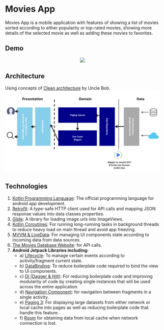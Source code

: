# Movies App

Movies App is a mobile application with features of showing a list of movies sorted according to
either popularity or top-rated movies, showing more details of the selected movie as well as adding
these movies to favorites.

## Demo

<p align="center">
<img src="https://github.com/khaledhesham2023/MoviesApp/blob/master/assets/demo.gif"/>
</p>

## Architecture

Using concepts of [Clean architecture]((https://developer.android.com/topic/architecture)) by Uncle
Bob.
![Demo Image](https://github.com/khaledhesham2023/MoviesApp/blob/master/assets/architecture.png)

## Technologies

1. [Kotlin Programming Language](https://kotlinlang.org/): The official programming language for
   android app development.
2. [Retrofit](https://square.github.io/retrofit/): A type-safe HTTP client used for API calls and
   mapping JSON response values into data classes properties.
3. [Glide](https://github.com/bumptech/glide): A library for loading image urls into ImageViews.
4. [Kotlin Coroutines](https://developer.android.com/kotlin/coroutines): For running long-running
   tasks in background threads to reduce heavy load on main thread and avoid app freezing.
5. [MVVM & LiveData](https://www.geeksforgeeks.org/mvvm-model-view-viewmodel-architecture-pattern-in-android/):
   For managing UI components state according to incoming data from data sources.
6. [The Movies Database Website](https://developer.themoviedb.org/): for API calls.
7. **Android Jetpack Libraries including:**
    - a) [Lifecycle](https://developer.android.com/jetpack/androidx/releases/lifecycle): To manage
      certain events according to activity/fragment current state.
    - b) [DataBinding](https://developer.android.com/topic/libraries/data-binding): To reduce
      boilerplate code required to bind the view to UI components.
    - c) [DI (Dagger & Hilt)](https://dagger.dev/hilt/): For reducing boilerplate code and improving
      modularity of code by creating single instances that will be used across the entire
      application.
    - d) [Navigation Component](https://developer.android.com/jetpack/androidx/releases/navigation):
      for navigation between fragments in a single activity.
    - e) [Paging 3](https://developer.android.com/topic/libraries/architecture/paging/v3-overview):
      For displaying large datasets from either network or local cache into pages as well as
      reducing boilerplate code that handle this feature.
    - f) [Room](https://developer.android.com/jetpack/androidx/releases/room) for obtaining data
      from local cache when network connection is lost.